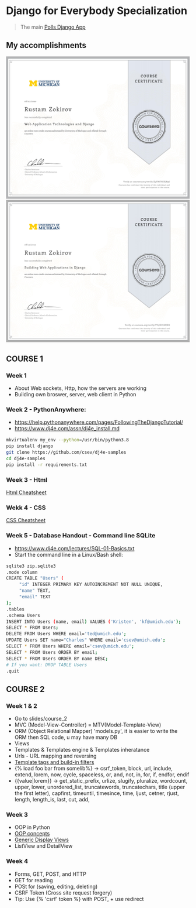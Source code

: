 # Django for Everybody Specialization 
> The main [Polls Django App](https://github.com/Rustam-Z/django-coursera/django-polls)

## My accomplishments
<img src="certificates/1.jpg" width=600>
<img src="certificates/2.jpg" width=600>

## COURSE 1
### Week 1
- About Web sockets, Http, how the servers are working
- Building own broswer, server, web client in Python 

### Week 2 - PythonAnywhere: 
- https://help.pythonanywhere.com/pages/FollowingTheDjangoTutorial/
- https://www.dj4e.com/assn/dj4e_install.md

``` bash
mkvirtualenv my_env --python=/usr/bin/python3.8
pip install django
git clone https://github.com/csev/dj4e-samples
cd dj4e-samples
pip install -r requirements.txt 
```
### Week 3 - Html
[Html Cheatsheet](https://github.com/Rustam-Z/django-coursera/blob/master/HTML_CHEAT_SHEET_PNG.png)
### Wekk 4 - CSS
[CSS Cheatsheet](http://www.lesliefranke.com/files/reference/csscheatsheet.html)
### Week 5 - Database Handout - Command line SQLite
- https://www.dj4e.com/lectures/SQL-01-Basics.txt
- Start the command line in a Linux/Bash shell:
``` bash
sqlite3 zip.sqlite3
.mode column
CREATE TABLE "Users" (
     "id" INTEGER PRIMARY KEY AUTOINCREMENT NOT NULL UNIQUE, 
     "name" TEXT,
     "email" TEXT
);
.tables
.schema Users
INSERT INTO Users (name, email) VALUES ('Kristen', 'kf@umich.edu');
SELECT * FROM Users;
DELETE FROM Users WHERE email='ted@umich.edu';
UPDATE Users SET name="Charles" WHERE email='csev@umich.edu';
SELECT * FROM Users WHERE email='csev@umich.edu';
SELECT * FROM Users ORDER BY email;
SELECT * FROM Users ORDER BY name DESC;
# If you want: DROP TABLE Users 
.quit
```
## COURSE 2
### Week 1 & 2
- Go to slides/course_2 
- MVC (Model-View-Controller) = MTV(Model-Template-View)
- ORM (Object Relational Mapper) 'models.py', it is easier to write the ORM then SQL code, u may have many DB
- Views
- Templates & Templates engine & Templates inheratance 
- Urls - URL mapping and reversing
- [Template tags and build-in filters](https://docs.djangoproject.com/en/3.0/ref/templates/builtins) 
- {% load foo bar from somelib%} -> csrf_token, block, url, include, extend, lorem, now, cycle, spaceless, or, and, not, in, for, if, endfor, endif
- {{value|lorem}} -> get_static_prefix, urlize, slugify, pluralize, wordcount, upper, lower, unordered_list, truncatewords, truncatechars, title (upper the first letter), capfirst, timeuntil, timesince, time, ljust, cetner, rjust, length, length_is, last, cut, add, 

### Week 3 
- OOP in Python
- [OOP concepts](https://www.py4e.com/html3/14-objects) 
- [Generic Display Views](https://docs.djangoproject.com/en/3.0/ref/class-based-views/generic-display/)
- ListView and DetailView

### Week 4 
- Forms, GET, POST, and HTTP
- GET for reading
- POSt for (saving, editing, deleting)
- CSRF Token (Cross site request forgery)
- Tip: Use {% 'csrf' token %} with POST, + use redirect
